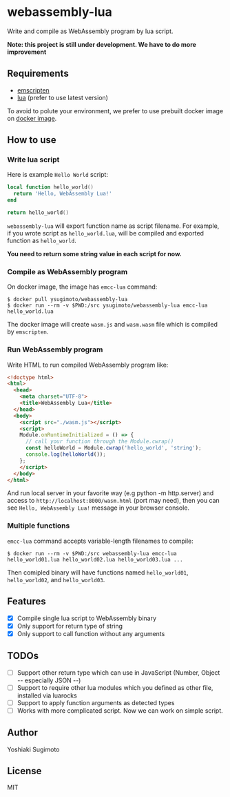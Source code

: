 # webassembly-lua

Write and compile as WebAssembly program by lua script.

**Note: this project is still under development. We have to do more improvement**

## Requirements

- [emscripten](https://github.com/kripken/emscripten)
- [lua](https://www.lua.org/) (prefer to use latest version)

To avoid to polute your environment, we prefer to use prebuilt docker image on [docker image](https://hub.docker.com/r/ysugimoto/webassembly-lua/).

## How to use

### Write lua script

Here is example `Hello World` script:

```lua
local function hello_world()
  return 'Hello, WebAssembly Lua!'
end

return hello_world()
```

`webassembly-lua` will export function name as script filename.
For example, if you wrote script as `hello_world.lua`, will be compiled and exported function as `hello_world`.

__You need to return some string value in each script for now.__


### Compile as WebAssembly program

On docker image, the image has `emcc-lua` command:

```shell
$ docker pull ysugimoto/webassembly-lua
$ docker run --rm -v $PWD:/src ysugimoto/webassembly-lua emcc-lua hello_world.lua
```

The docker image will create `wasm.js` and `wasm.wasm` file which is compiled by `emscripten`.

### Run WebAssembly program

Write HTML to run compiled WebAssembly program like:

```html
<!doctype html>
<html>
  <head>
    <meta charset="UTF-8">
    <title>WebAssembly Lua</title>
  </head>
  <body>
    <script src="./wasm.js"></script>
    <script>
    Module.onRuntimeInitialized = () => {
      // call your function through the Module.cwrap()
      const helloWorld = Module.cwrap('hello_world', 'string');
      console.log(helloWorld());
    };
    </script>
  </body>
</html>
```

And run local server in your favorite way (e.g python -m http.server) and access to `http://localhost:8000/wasm.html` (port may need), then you can see `Hello, WebAssembly Lua!` message in your browser console.

### Multiple functions

`emcc-lua` command accepts variable-length filenames to compile:

```
$ docker run --rm -v $PWD:/src webassembly-lua emcc-lua hello_world01.lua hello_world02.lua hello_world03.lua ...
```

Then comipled binary will have functions named `hello_world01`, `hello_world02`, and `hello_world03`.

## Features

- [x] Compile single lua script to WebAssembly binary
- [x] Only support for return type of string
- [x] Only support to call function without any arguments

## TODOs

- [ ] Support other return type which can use in JavaScript (Number, Object -- especially JSON --)
- [ ] Support to require other lua modules which you defined as other file, installed via luarocks
- [ ] Support to apply function arguments as detected types
- [ ] Works with more complicated script. Now we can work on simple script.

## Author

Yoshiaki Sugimoto

## License


MIT
